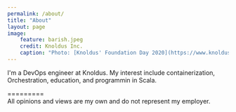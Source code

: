 ```yaml
---
permalink: /about/
title: "About"
layout: page
image:
    feature: barish.jpeg
    credit: Knoldus Inc.
    caption: "Photo: [Knoldus' Foundation Day 2020](https://www.knoldus.com/home)"
---
```

I'm a DevOps engineer at Knoldus. My interest include containerization, Orchestration, education, and programmin in Scala.

=========  
All opinions and views are my own and do not represent my employer.